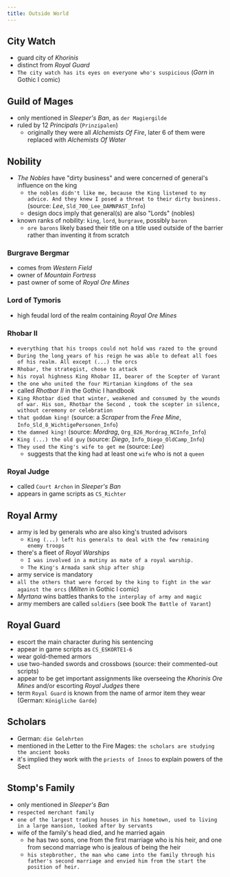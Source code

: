 ```yaml
---
title: Outside World
---
```


## City Watch
- guard city of _Khorinis_
- distinct from _Royal Guard_
- `The city watch has its eyes on everyone who's suspicious` (_Gorn_ in Gothic I comic)

## Guild of Mages
- only mentioned in _Sleeper's Ban_, as `der Magiergilde`
- ruled by 12 _Principals_ (`Prinzipalen`)
  - originally they were all _Alchemists Of Fire_, later 6 of them were replaced with _Alchemists Of Water_

## Nobility
- _The Nobles_ have "dirty business" and were concerned of general's influence on the king
  - `the nobles didn't like me, because the King listened to my advice. And they knew I posed a threat to their dirty business.` (source: _Lee_, `Sld_700_Lee_DAMNPAST_Info`)
  - design docs imply that general(s) are also "Lords" (nobles)
- known ranks of nobility: `king`, `lord`, `burgrave`, possibly `baron`
  - `ore barons` likely based their title on a title used outside of the barrier rather than inventing it from scratch

### Burgrave Bergmar
- comes from _Western Field_
- owner of _Mountain Fortress_
- past owner of some of _Royal Ore Mines_

### Lord of Tymoris
- high feudal lord of the realm containing _Royal Ore Mines_

### Rhobar II
- `everything that his troops could not hold was razed to the ground`
- `During the long years of his reign he was able to defeat all foes of his realm. All except (...) the orcs`
- `Rhobar, the strategist, chose to attack`
- `his royal highness King Rhobar II, bearer of the Scepter of Varant`
- `the one who united the four Mirtanian kingdoms of the sea`
- called _Rhotbar II_ in the Gothic I handbook
- `King Rhotbar died that winter, weakened and consumed by the wounds of war. His son, Rhotbar the Second , took the scepter in silence, without ceremony or celebration`
- `that goddam king!` (source: a _Scraper_ from the _Free Mine_, `Info_Sld_8_WichtigePersonen_Info`)
- `the damned king!` (source: _Mordrag_, `Org_826_Mordrag_NCInfo_Info`)
- `King (...) the old guy` (source: _Diego_, `Info_Diego_OldCamp_Info`)
- `They used the King's wife to get me` (source: _Lee_)
  - suggests that the king had at least one `wife` who is not a `queen`

### Royal Judge
- called `Court Archon` in _Sleeper's Ban_
- appears in game scripts as `CS_Richter`

## Royal Army
- army is led by generals who are also king's trusted advisors
  - `King (...) left his generals to deal with the few remaining enemy troops`
- there's a fleet of _Royal Warships_
  - `I was involved in a mutiny as mate of a royal warship.`
  - `The King's Armada sank ship after ship`
- army service is mandatory 
 - `all the others that were forced by the king to fight in the war against the orcs` (_Milten_ in Gothic I comic)
- _Myrtana_ wins battles thanks to `the interplay of army and magic`
- army members are called `soldiers` (see book `The Battle of Varant`)

## Royal Guard
- escort the main character during his sentencing
- appear in game scripts as `CS_ESKORTE1-6`
- wear gold-themed armors
- use two-handed swords and crossbows (source: their commented-out scripts)
- appear to be get important assignments like overseeing the _Khorinis Ore Mines_ and/or escorting _Royal Judges_ there
- term `Royal Guard` is known from the name of armor item they wear (German: `Königliche Garde`)

## Scholars
- German: `die Gelehrten`
- mentioned in the Letter to the Fire Mages: `the scholars are studying the ancient books`
- it's implied they work with the `priests of Innos` to explain powers of the Sect

## Stomp's Family
- only mentioned in _Sleeper's Ban_
- `respected merchant family`
- `one of the largest trading houses in his hometown, used to living in a large mansion, looked after by servants`
- wife of the family's head died, and he married again
  - he has two sons, one from the first marriage who is his heir, and one from second marriage who is jealous of being the heir
  - `his stepbrother, the man who came into the family through his father's second marriage and envied him from the start the position of heir.`
